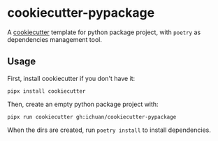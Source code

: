 # cookiecutter-pypackage
A [cookiecutter](https://github.com/cookiecutter/cookiecutter) template for python package project, with `poetry` as dependencies management tool.


## Usage
First, install cookiecutter if you don't have it:

```
pipx install cookiecutter
```


Then, create an empty python package project with:

```
pipx run cookiecutter gh:ichuan/cookiecutter-pypackage
```


When the dirs are created, run `poetry install` to install dependencies.
